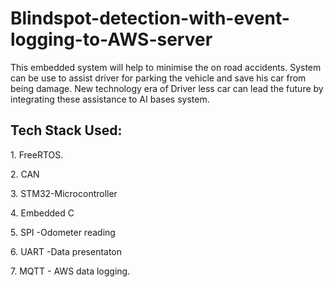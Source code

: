 # Blindspot-detection-with-event-logging-to-AWS-server
<p>This embedded system will help to minimise the on road accidents. System can be use to assist driver for parking the vehicle and save his car from being damage. New technology era of Driver less car can lead the future by integrating these assistance to AI bases system.</p>

<h2> Tech Stack Used: </h2>
<p>1. FreeRTOS.</p>
<p>2. CAN</p>
<p>3. STM32-Microcontroller</p>
<p>4. Embedded C </p>
<p>5. SPI -Odometer reading  </p>
<p>6. UART -Data presentaton  </p>
<p>7. MQTT - AWS data logging.</p>


